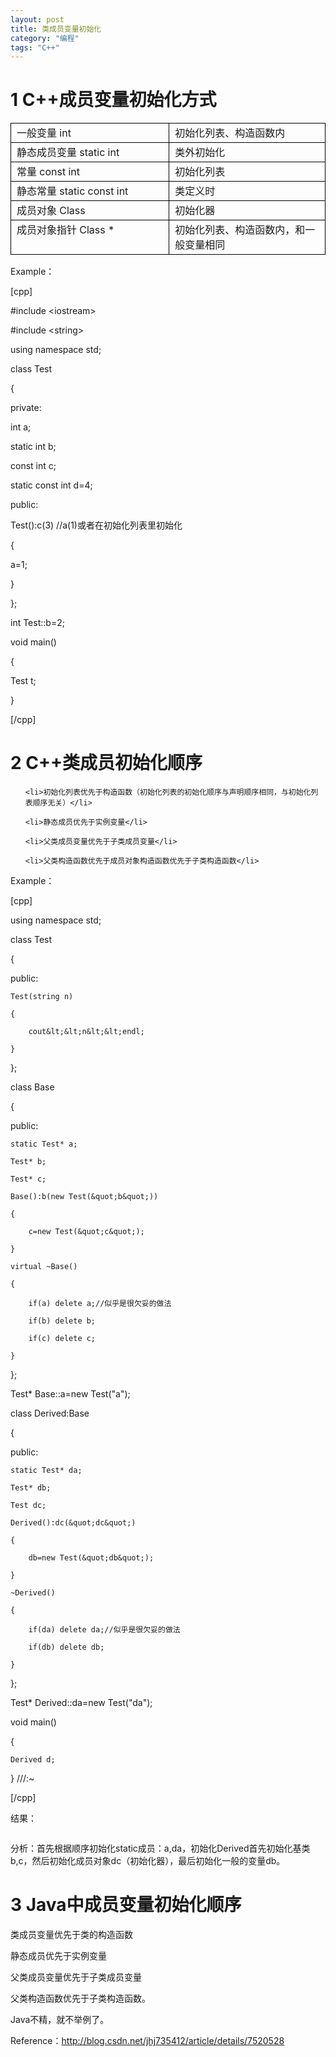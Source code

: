 ```yaml
---
layout: post
title: 类成员变量初始化
category: "编程"
tags: "C++"
---
```

<h1>1 C++成员变量初始化方式</h1>
<div>
<table style="border-collapse: collapse;" border="0"><colgroup> <col style="width: 369px;" /> <col style="width: 369px;" /></colgroup>
<tbody valign="top">
<tr>
<td style="padding-left: 9px; padding-right: 9px; border: solid black 0.5pt;">一般变量 int</td>
<td style="padding-left: 9px; padding-right: 9px; border-top: solid black 0.5pt; border-left: none; border-bottom: solid black 0.5pt; border-right: solid black 0.5pt;">初始化列表、构造函数内</td>
</tr>
<tr>
<td style="padding-left: 9px; padding-right: 9px; border-top: none; border-left: solid black 0.5pt; border-bottom: solid black 0.5pt; border-right: solid black 0.5pt;">静态成员变量 static int</td>
<td style="padding-left: 9px; padding-right: 9px; border-top: none; border-left: none; border-bottom: solid black 0.5pt; border-right: solid black 0.5pt;">类外初始化</td>
</tr>
<tr>
<td style="padding-left: 9px; padding-right: 9px; border-top: none; border-left: solid black 0.5pt; border-bottom: solid black 0.5pt; border-right: solid black 0.5pt;">常量 const int</td>
<td style="padding-left: 9px; padding-right: 9px; border-top: none; border-left: none; border-bottom: solid black 0.5pt; border-right: solid black 0.5pt;">初始化列表</td>
</tr>
<tr>
<td style="padding-left: 9px; padding-right: 9px; border-top: none; border-left: solid black 0.5pt; border-bottom: solid black 0.5pt; border-right: solid black 0.5pt;">静态常量 static const int</td>
<td style="padding-left: 9px; padding-right: 9px; border-top: none; border-left: none; border-bottom: solid black 0.5pt; border-right: solid black 0.5pt;">类定义时</td>
</tr>
<tr>
<td style="padding-left: 9px; padding-right: 9px; border-top: none; border-left: solid black 0.5pt; border-bottom: solid black 0.5pt; border-right: solid black 0.5pt;">成员对象 Class</td>
<td style="padding-left: 9px; padding-right: 9px; border-top: none; border-left: none; border-bottom: solid black 0.5pt; border-right: solid black 0.5pt;">初始化器</td>
</tr>
<tr>
<td style="padding-left: 9px; padding-right: 9px; border-top: none; border-left: solid black 0.5pt; border-bottom: solid black 0.5pt; border-right: solid black 0.5pt;">成员对象指针 Class *</td>
<td style="padding-left: 9px; padding-right: 9px; border-top: none; border-left: none; border-bottom: solid black 0.5pt; border-right: solid black 0.5pt;">初始化列表、构造函数内，和一般变量相同</td>
</tr>
</tbody>
</table>
</div>
Example：

[cpp]

#include &lt;iostream&gt;

#include &lt;string&gt;

using namespace std;

class Test

{

private:

int a;

static int b;

const int c;

static const int d=4;

public:

Test():c(3) //a(1)或者在初始化列表里初始化

{

a=1;

}

};

int Test::b=2;

void main()

{

Test t;

}

[/cpp]
<h1>2 C++类成员初始化顺序</h1>
<ol>
	<li>初始化列表优先于构造函数（初始化列表的初始化顺序与声明顺序相同，与初始化列表顺序无关）</li>
	<li>静态成员优先于实例变量</li>
	<li>父类成员变量优先于子类成员变量</li>
	<li>父类构造函数优先于成员对象构造函数优先于子类构造函数</li>
</ol>
Example：

[cpp]

using namespace std;
class Test
{
public:
	Test(string n)
	{
		cout&lt;&lt;n&lt;&lt;endl;
	}
};
class Base
{
public:
	static Test* a;
	Test* b;
	Test* c;
	Base():b(new Test(&quot;b&quot;))
	{
		c=new Test(&quot;c&quot;);
	}
	virtual ~Base()
	{
		if(a) delete a;//似乎是很欠妥的做法
		if(b) delete b;
		if(c) delete c;
	}
};
Test* Base::a=new Test(&quot;a&quot;);

class Derived:Base
{
public:
	static Test* da;
    Test* db;
	Test dc;
	Derived():dc(&quot;dc&quot;)
	{
		db=new Test(&quot;db&quot;);
	}
	~Derived()
	{
		if(da) delete da;//似乎是很欠妥的做法
		if(db) delete db;
	}
};
Test* Derived::da=new Test(&quot;da&quot;);

void main()
{
	Derived d;
} ///:~

[/cpp]

结果：

<img src="http://www.codingart.info/wp-content/uploads/2013/06/060113_1544_1.png" alt="" />

分析：首先根据顺序初始化static成员：a,da，初始化Derived首先初始化基类b,c，然后初始化成员对象dc（初始化器），最后初始化一般的变量db。
<h1>3 Java中成员变量初始化顺序</h1>
类成员变量优先于类的构造函数

静态成员优先于实例变量

父类成员变量优先于子类成员变量

父类构造函数优先于子类构造函数。

Java不精，就不举例了。

Reference：http://blog.csdn.net/jhj735412/article/details/7520528

